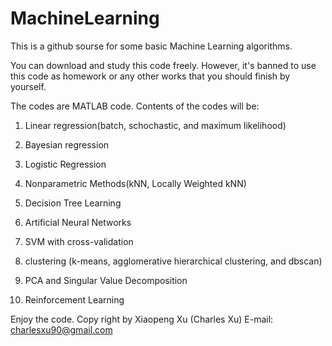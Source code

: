 MachineLearning
===============

This is a github sourse for some basic Machine Learning algorithms.

You can download and study this code freely. However, it's banned to use this code as 
homework or any other works that you should finish by yourself.

The codes are MATLAB code. Contents of the codes will be:

1. Linear regression(batch, schochastic, and maximum likelihood)

2. Bayesian regression

3. Logistic Regression

4. Nonparametric Methods(kNN, Locally Weighted kNN)

5. Decision Tree Learning

6. Artificial Neural Networks

7. SVM with cross-validation

8. clustering (k-means, agglomerative hierarchical clustering, and dbscan)

9. PCA  and Singular Value Decomposition

10. Reinforcement Learning

  Enjoy the code.
  Copy right by Xiaopeng Xu (Charles Xu)
  E-mail: charlesxu90@gmail.com
